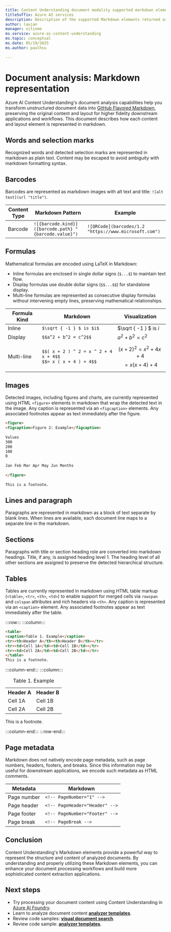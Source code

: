 ```yaml
---
title: Content Understanding document modality supported markdown elements
titleSuffix: Azure AI services
description: Description of the supported Markdown elements returned as part of the Content Understanding Document response and how to use the response in your applications.
author: laujan
manager: nitinme
ms.service: azure-ai-content-understanding
ms.topic: conceptual
ms.date: 05/19/2025
ms.author: paulhsu
 
---
```

 
# Document analysis: Markdown representation
 
Azure AI Content Understanding's document analysis capabilities help you transform unstructured document data into [GitHub Flavored Markdown](https://github.github.com/gfm), preserving the original content and layout for higher fidelity downstream applications and workflows.  This document describes how each content and layout element is represented in markdown.
 
## Words and selection marks
 
Recognized words and detected selection marks are represented in markdown as plain text.  Content may be escaped to avoid ambiguity with markdown formatting syntax.
 
## Barcodes
 
Barcodes are represented as markdown images with alt text and title: `![alt text](url "title")`.
 
| Content Type | Markdown Pattern | Example |
| --- | --- | --- |
| Barcode | `![{barcode.kind}]({barcode.path} "{barcode.value}")` | `![QRCode](barcodes/1.2 "https://www.microsoft.com")` |
 
## Formulas
 
Mathematical formulas are encoded using LaTeX in Markdown:
 
* Inline formulas are enclosed in single dollar signs (`$...$`) to maintain text flow.
* Display formulas use double dollar signs (`$$...$$`) for standalone display.
* Multi-line formulas are represented as consecutive display formulas without intervening empty lines, preserving mathematical relationships.
 
| Formula Kind | Markdown | Visualization |
| --- | --- | --- |
| Inline | `$\sqrt { -1 } $ is $i$` | $\sqrt { -1 } $ is $i$
| Display | `$$a^2 + b^2 = c^2$$` | $a^2 + b^2 = c^2$ |
| Multi-line | `$$( x + 2 ) ^ 2 = x ^ 2 + 4 x + 4$$`<br/>`$$= x ( x + 4 ) + 4$$` | $$( x + 2 ) ^ 2 = x ^ 2 + 4 x + 4$$ $$= x ( x + 4 ) + 4$$ |
 
## Images
 
Detected images, including figures and charts, are currently represented using HTML `<figure>` elements in markdown that wrap the detected text in the image.  Any caption is represented via an `<figcaption>` elements.  Any associated footnotes appear as text immediately after the figure.
 
``` md
<figure>
<figcaption>Figure 2: Example</figcaption>
 
Values
300
200
100
0
 
Jan Feb Mar Apr May Jun Months
 
</figure>
 
This is a footnote.
```
 
## Lines and paragraph
 
Paragraphs are represented in markdown as a block of text separate by blank lines.
When lines are available, each document line maps to a separate line in the markdown.
 
## Sections
 
Paragraphs with title or section heading role are converted into markdown headings.  Title, if any, is assigned heading level 1.  The heading level of all other sections are assigned to preserve the detected hierarchical structure.
 
## Tables
 
Tables are currently represented in markdown using HTML table markup (`<table>`, `<tr>`, `<th>`, `<td>`) to enable support for merged cells via `rowspan` and `colspan` attributes and rich headers via `<th>`.  Any caption is represented via an `<caption>` element.  Any associated footnotes appear as text immediately after the table.
 
:::row:::
:::column:::
 
``` md
<table>
<caption>Table 1. Example</caption>
<tr><th>Header A</th><th>Header B</th></tr>
<tr><td>Cell 1A</td><td>Cell 1B</td></tr>
<tr><td>Cell 2A</td><td>Cell 2B</td></tr>
</table>
This is a footnote.
```
 
:::column-end:::
:::column:::
   
<table>
<caption>Table 1. Example</caption>
<tr><th>Header A</th><th>Header B</th></tr>
<tr><td>Cell 1A</td><td>Cell 1B</td></tr>
<tr><td>Cell 2A</td><td>Cell 2B</td></tr>
</table>
This is a footnote.
       
:::column-end:::
:::row-end:::
 
## Page metadata
 
Markdown does not natively encode page metadata, such as page numbers, headers, footers, and breaks.
Since this information may be useful for downstream applications, we encode such metadata as HTML comments.
 
| Metadata | Markdown |
| --- | --- |
| Page number | `<!-- PageNumber="1" -->` |
| Page header | `<!-- PageHeader="Header" -->` |
| Page footer | `<!-- PageNumber="Footer" -->` |
| Page break | `<!-- PageBreak -->` |
 
## Conclusion
 
Content Understanding's Markdown elements provide a powerful way to represent the structure and content of analyzed documents. By understanding and properly utilizing these Markdown elements, you can enhance your document processing workflows and build more sophisticated content extraction applications.
 
## Next steps
 
* Try processing your document content using Content Understanding in [Azure AI Foundry](https://aka.ms/cu-landing).
* Learn to analyze document content [**analyzer templates**](../quickstart/use-ai-foundry.md).
* Review code samples: [**visual document search**](https://github.com/Azure-Samples/azure-ai-search-with-content-understanding-python/blob/main/notebooks/search_with_visual_document.ipynb).
* Review code sample: [**analyzer templates**](https://github.com/Azure-Samples/azure-ai-content-understanding-python/tree/main/analyzer_templates).
 
 
 